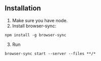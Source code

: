 ## Installation

1. Make sure you have node.
2. Install browser-sync:
```
npm install -g browser-sync
```
3. Run
```
browser-sync start --server --files **/*
```

